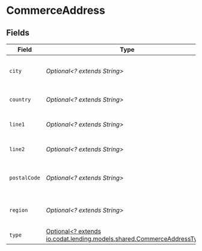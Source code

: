 # CommerceAddress


## Fields

| Field                                                                                                                | Type                                                                                                                 | Required                                                                                                             | Description                                                                                                          |
| -------------------------------------------------------------------------------------------------------------------- | -------------------------------------------------------------------------------------------------------------------- | -------------------------------------------------------------------------------------------------------------------- | -------------------------------------------------------------------------------------------------------------------- |
| `city`                                                                                                               | *Optional<? extends String>*                                                                                         | :heavy_minus_sign:                                                                                                   | The third line of the address, or city                                                                               |
| `country`                                                                                                            | *Optional<? extends String>*                                                                                         | :heavy_minus_sign:                                                                                                   | The country for the address                                                                                          |
| `line1`                                                                                                              | *Optional<? extends String>*                                                                                         | :heavy_minus_sign:                                                                                                   | The first line of the address                                                                                        |
| `line2`                                                                                                              | *Optional<? extends String>*                                                                                         | :heavy_minus_sign:                                                                                                   | The second line of the address                                                                                       |
| `postalCode`                                                                                                         | *Optional<? extends String>*                                                                                         | :heavy_minus_sign:                                                                                                   | The postal (or zip) code for the address                                                                             |
| `region`                                                                                                             | *Optional<? extends String>*                                                                                         | :heavy_minus_sign:                                                                                                   | The fourth line of the address, or region                                                                            |
| `type`                                                                                                               | [Optional<? extends io.codat.lending.models.shared.CommerceAddressType>](../../models/shared/CommerceAddressType.md) | :heavy_minus_sign:                                                                                                   | The type of the address                                                                                              |